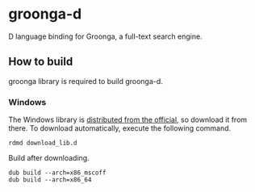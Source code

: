 # groonga-d
D language binding for Groonga, a full-text search engine.

## How to build
groonga library is required to build groonga-d.

### Windows
The Windows library is [distributed from the official](https://github.com/groonga/groonga/releases), so download it from there.
To download automatically, execute the following command.

```
rdmd download_lib.d
```

Build after downloading.

```
dub build --arch=x86_mscoff
dub build --arch=x86_64
```
